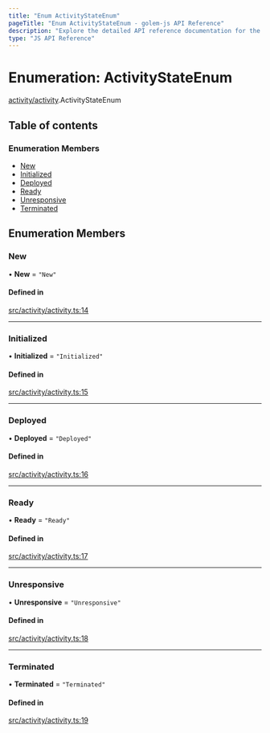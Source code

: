```yaml
---
title: "Enum ActivityStateEnum"
pageTitle: "Enum ActivityStateEnum - golem-js API Reference"
description: "Explore the detailed API reference documentation for the Enum ActivityStateEnum within the golem-js SDK for the Golem Network."
type: "JS API Reference"
---
```

# Enumeration: ActivityStateEnum

[activity/activity](../modules/activity_activity).ActivityStateEnum

## Table of contents

### Enumeration Members

- [New](activity_activity.ActivityStateEnum#new)
- [Initialized](activity_activity.ActivityStateEnum#initialized)
- [Deployed](activity_activity.ActivityStateEnum#deployed)
- [Ready](activity_activity.ActivityStateEnum#ready)
- [Unresponsive](activity_activity.ActivityStateEnum#unresponsive)
- [Terminated](activity_activity.ActivityStateEnum#terminated)

## Enumeration Members

### New

• **New** = ``"New"``

#### Defined in

[src/activity/activity.ts:14](https://github.com/golemfactory/golem-js/blob/4182943/src/activity/activity.ts#L14)

___

### Initialized

• **Initialized** = ``"Initialized"``

#### Defined in

[src/activity/activity.ts:15](https://github.com/golemfactory/golem-js/blob/4182943/src/activity/activity.ts#L15)

___

### Deployed

• **Deployed** = ``"Deployed"``

#### Defined in

[src/activity/activity.ts:16](https://github.com/golemfactory/golem-js/blob/4182943/src/activity/activity.ts#L16)

___

### Ready

• **Ready** = ``"Ready"``

#### Defined in

[src/activity/activity.ts:17](https://github.com/golemfactory/golem-js/blob/4182943/src/activity/activity.ts#L17)

___

### Unresponsive

• **Unresponsive** = ``"Unresponsive"``

#### Defined in

[src/activity/activity.ts:18](https://github.com/golemfactory/golem-js/blob/4182943/src/activity/activity.ts#L18)

___

### Terminated

• **Terminated** = ``"Terminated"``

#### Defined in

[src/activity/activity.ts:19](https://github.com/golemfactory/golem-js/blob/4182943/src/activity/activity.ts#L19)
